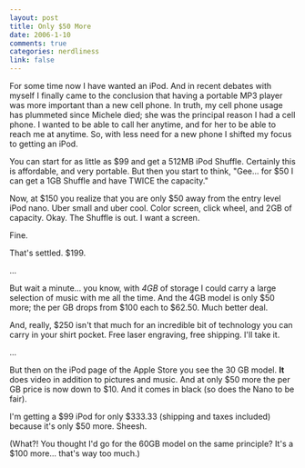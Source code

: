 ```yaml
--- 
layout: post
title: Only $50 More
date: 2006-1-10
comments: true
categories: nerdliness
link: false
---
```

For some time now I have wanted an iPod. And in recent debates with myself I finally came to the conclusion that having a portable MP3 player was more important than a new cell phone. In truth, my cell phone usage has plummeted since Michele died; she was the principal reason I had a cell phone. I wanted to be able to call her anytime, and for her to be able to reach me at anytime. So, with less need for a new phone I shifted my focus to getting an iPod.

You can start for as little as $99 and get a 512MB iPod Shuffle. Certainly this is affordable, and very portable. But then you start to think, "Gee... for $50 I can get a 1GB Shuffle and have TWICE the capacity."

Now, at $150 you realize that you are only $50 away from the entry level iPod nano. Uber small and uber cool. Color screen, click wheel, and 2GB of capacity. Okay. The Shuffle is out. I want a screen.

Fine.

That's settled. $199.

...

But wait a minute... you know, with <i>4GB</i> of storage I could carry a large selection of music with me all the time. And the 4GB model is only $50 more; the per GB drops from $100 each to $62.50. Much better deal.

And, really, $250 isn't that much for an incredible bit of technology you can carry in your shirt pocket. Free laser engraving, free shipping. I'll take it.

...

But then on the iPod page of the Apple Store you see the 30 GB model. <strong>It</strong> does video in addition to pictures and music. And at only $50 more the per GB price is now down to $10. And it comes in black (so does the Nano to be fair).

I'm getting a $99 iPod for only $333.33 (shipping and taxes included) because it's only $50 more. Sheesh.


(What?! You thought I'd go for the 60GB model on the same principle? It's a $100 more... that's way too much.)
